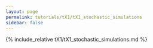 ```yaml
---
layout: page
permalink: tutorials/tX1/tX1_stochastic_simulations
sidebar: false
---
```


{% include_relative tX1/tX1_stochastic_simulations.md %}
